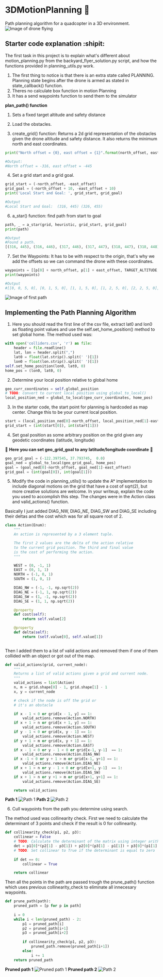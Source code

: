 # 3DMotionPlanning :bee:

Path planning algorithm for a quadcopter in a 3D environment.
![Image of drone flying](https://github.com/lorenzoajt/3DMotionPlanning/blob/master/misc/flying.png)

## Starter code explanation :shipit:
The first task in this project is to explain what's different about motion_planning.py from the backyard_flyer_solution.py script, and how the functions provided in planning_utils.py work.

1. The first thing to notice is that there is an extra state called PLANNING. Planning state begins after the drone is armed as stated in state_callback() function.
2. Theres no calculate box function in motion Planning
3. It has a send waypoints function to send them to the simulator

**plan_path() function**

1. Sets a fixed target altitude and safety distance

2. Load the obstacles. 

3. create_grid() function: Returns a 2d grid representation of the obstacles given the drone altitude and safety distance. It also returns the minimum north  and east coordinates.
```python
print("North offset = {0}, east offset = {1}".format(north_offset, east_offset))

#Output:
#North offset = -316, east offset = -445

```

4. Set a grid start and a grid goal. 
````python
grid_start = (-north_offset, -east_offset)
grid_goal = (-north_offset + 10, -east_offset + 10)
print('Local Start and Goal: ', grid_start, grid_goal)

#Output
#Local Start and Goal:  (316, 445) (326, 455)
````

6. a_star() function: find path from start to goal
````python
path, _ = a_star(grid, heuristic, grid_start, grid_goal)
print(path)

#Output
#Found a path.
[(316, 445), (316, 446), (317, 446), (317, 447), (318, 447), (318, 448), (319, 448), (319, 449), (320, 449), (320, 450), (321, 450), (321, 451), (322, 451), (322, 452), (323, 452), (323, 453), (324, 453), (324, 454), (325, 454), (325, 455), (326, 455)]
````


7. Set the Waypoints: It has to be with respect to the origin, that's why we add the offsets so we can command the drone with these coordinates.
```python
waypoints = [[p[0] + north_offset, p[1] + east_offset, TARGET_ALTITUDE, 0] for p in path]
print(waypoints)

#Output
#[[0, 0, 5, 0], [0, 1, 5, 0], [1, 1, 5, 0], [1, 2, 5, 0], [2, 2, 5, 0], [2, 3, 5, 0], [3, 3, 5, 0], [3, 4, 5, 0], [4, 4, 5, 0], [4, 5, 5, 0], [5, 5, 5, 0], [5, 6, 5, 0], [6, 6, 5, 0], [6, 7, 5, 0], [7, 7, 5, 0], [7, 8, 5, 0], [8, 8, 5, 0], [8, 9, 5, 0], [9, 9, 5, 0], [9, 10, 5, 0], [10, 10, 5, 0]]
````

![Image of first path](https://github.com/lorenzoajt/3DMotionPlanning/blob/master/misc/first.png)

## Implementing the Path Planning Algorithm
1. Here you should read the first line of the csv file, extract lat0 and lon0 as floating point values and use the self.set_home_position() method to set global home. The method used was: 
```python
with open('colliders.csv', 'r') as file:
    header = file.readline()
    lat, lon = header.split(",")
    lat0 = float(lat.strip().split(' ')[1])
    lon0 = float(lon.strip().split(' ')[1])
self.set_home_position(lon0, lat0, 0)
home_pos = (lon0, lat0, 0)

```

2. Determine your local position relative to global home 
```python
geo_curr_coordinates = self.global_position
# TODO: convert to current local position using global_to_local()
local_position_ned = global_to_local(geo_curr_coordinates, home_pos)

````
3. In the starter code, the start point for planning is hardcoded as map center. Change this to be your current local position.

```python
start = (local_position_ned[0]-north_offset, local_position_ned[1]-east_offset)
grid_start = (int(start[0]), int(start[1]))
```

4. Set goal position as some arbitrary position on the grid given any geodetic coordinates (latitude, longitude)

:rotating_light: **Here you can set geo_grid_goal to any latitude/longitude coordinate** :rotating_light:	

```python
geo_grid_goal = (-122.397545, 37.793745,  0.0)
goal_ned = global_to_local(geo_grid_goal, home_pos)
goal = (goal_ned[0]-north_offset, goal_ned[1]-east_offset)
grid_goal = (int(goal[0]), int(goal[1]))
```

5. Modify the code in planning_utils() to update the A* implementation to include diagonal motions on the grid that have a cost of sqrt(2), but more creative solutions are welcome. In your writeup, explain the code you used to accomplish this step. The changes were in the Action class and valid_actions() function. 

Basically I just added DIAG_NW, DIAG_NE, DIAG_SW and DIAG_SE including their deltas and the cost which was for all square root of 2.
```python
class Action(Enum):
    """
    An action is represented by a 3 element tuple.

    The first 2 values are the delta of the action relative
    to the current grid position. The third and final value
    is the cost of performing the action.
    """

    WEST = (0, -1, 1)
    EAST = (0, 1, 1)
    NORTH = (-1, 0, 1)
    SOUTH = (1, 0, 1)

    DIAG_NW = (-1, -1, np.sqrt(2))
    DIAG_NE = (-1, 1, np.sqrt(2))
    DIAG_SW = (1, -1, np.sqrt(2))
    DIAG_SE = (1, 1, np.sqrt(2))

    @property
    def cost(self):
        return self.value[2]

    @property
    def delta(self):
        return (self.value[0], self.value[1])
	
````
Then I added them to a list of valid actions and removed them if one of them collided with an object or got out of the map. 

```python
def valid_actions(grid, current_node):
    """
    Returns a list of valid actions given a grid and current node.
    """
    valid_actions = list(Action)
    n, m = grid.shape[0] - 1, grid.shape[1] - 1
    x, y = current_node

    # check if the node is off the grid or
    # it's an obstacle

    if x - 1 < 0 or grid[x - 1, y] == 1:
        valid_actions.remove(Action.NORTH)
    if x + 1 > n or grid[x + 1, y] == 1:
        valid_actions.remove(Action.SOUTH)
    if y - 1 < 0 or grid[x, y - 1] == 1:
        valid_actions.remove(Action.WEST)
    if y + 1 > m or grid[x, y + 1] == 1:
        valid_actions.remove(Action.EAST)
    if x - 1 < 0 or y - 1 < 0 or grid[x-1, y-1]  == 1:
        valid_actions.remove(Action.DIAG_NW)
    if x -1 < 0 or y + 1 > m or grid[x-1, y+1] == 1:
        valid_actions.remove(Action.DIAG_NE)
    if x + 1 > n or y - 1 < 0 or grid[x+1, y-1]  == 1:
        valid_actions.remove(Action.DIAG_SW)
    if x + 1 > n or y +1 > m or grid[x+1, y+1] == 1:
        valid_actions.remove(Action.DIAG_SE)

    return valid_actions
```
**Path 1**
![Path 1 ](https://github.com/lorenzoajt/3DMotionPlanning/blob/master/misc/path1.png)
**Path 2**
![Path 2 ](https://github.com/lorenzoajt/3DMotionPlanning/blob/master/misc/path2.png)

6. Cull waypoints from the path you determine using search.

The method used was collinearity check.
First we need to calculate the determinant of 3 points and check if the result is 0 for collinearity.
```python
def collinearity_check(p1, p2, p3): 
    collinear = False
    # TODO: Calculate the determinant of the matrix using integer arithmetic 
    det = p1[0]*(p2[1] - p3[1]) + p2[0]*(p3[1] - p1[1]) + p3[0]*(p1[1] - p2[1])
    # TODO: Set collinear to True if the determinant is equal to zero
    
    if det == 0:
        collinear = True

    return collinear
```
Then all the points in the path are passed trough the prune_path() function which uses previous collinearity_check to eliminate all innecesary waypoints.

```python
def prune_path(path):
    pruned_path = [p for p in path]
    
    i = 0
    while i < len(pruned_path) - 2:
        p1 = pruned_path[i]
        p2 = pruned_path[i+1]
        p3 = pruned_path[i+2]
        
        if collinearity_check(p1, p2, p3):
            pruned_path.remove(pruned_path[i+1])
        else:
            i += 1
    return pruned_path
```

**Pruned path 1**
![Pruned path 1 ](https://github.com/lorenzoajt/3DMotionPlanning/blob/master/misc/pruned_path1.png)
**Pruned path 2**
![Path 2 ](https://github.com/lorenzoajt/3DMotionPlanning/blob/master/misc/pruned2.png)








